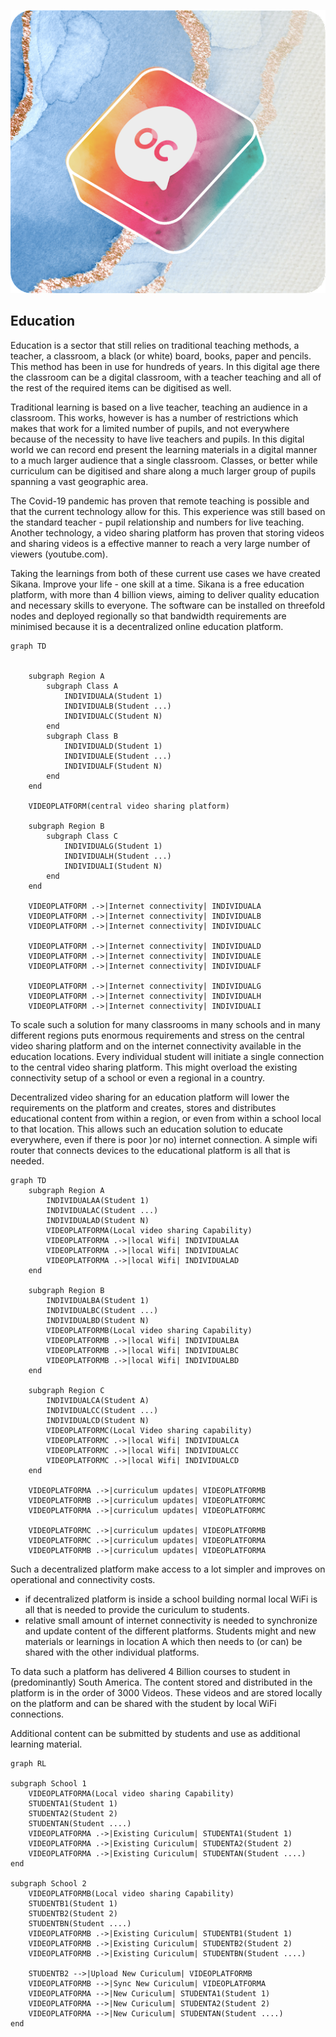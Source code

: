<div style="text-align: center;">

![education](./../img/oc.png)

</div>

## Education

Education is a sector that still relies on traditional teaching methods, a teacher, a classroom, a black (or white) board, books, paper and pencils.  This method has been in use for hundreds of years.  In this digital age there the classroom can be a digital classroom, with a teacher teaching and all of the rest of the required items can be digitised as well.

Traditional learning is based on a live teacher, teaching an audience in a classroom. This works, however is has a number of restrictions which makes that work for a limited number of pupils, and not everywhere because of the necessity to have live teachers and pupils.  In this digital world we can record end present the learning materials in a digital manner to a much larger audience that a single classroom.  Classes, or better while curriculum can be digitised and share along a much larger group of pupils spanning a vast geographic area.

The Covid-19 pandemic has proven that remote teaching is possible and that the current technology allow for this.  This experience was still based on the standard teacher - pupil relationship and numbers for live teaching.  Another technology, a video sharing platform has proven that storing videos and sharing videos is a effective manner to reach a very large number of viewers (youtube.com).

Taking the learnings from both of these current use cases we have created Sikana. Improve your life - one skill at a time. Sikana is a free education platform, with more than 4 billion views, aiming to deliver quality education and necessary skills to everyone. The software can be installed on threefold nodes and deployed regionally so that bandwidth requirements are minimised because it is a decentralized online education platform.


```mermaid
graph TD

    
    subgraph Region A
        subgraph Class A
            INDIVIDUALA(Student 1)
            INDIVIDUALB(Student ...)
            INDIVIDUALC(Student N)
        end
        subgraph Class B
            INDIVIDUALD(Student 1)
            INDIVIDUALE(Student ...)
            INDIVIDUALF(Student N)
        end
    end
    
    VIDEOPLATFORM(central video sharing platform)
    
    subgraph Region B
        subgraph Class C
            INDIVIDUALG(Student 1)
            INDIVIDUALH(Student ...)
            INDIVIDUALI(Student N)
        end
    end

    VIDEOPLATFORM .->|Internet connectivity| INDIVIDUALA
    VIDEOPLATFORM .->|Internet connectivity| INDIVIDUALB
    VIDEOPLATFORM .->|Internet connectivity| INDIVIDUALC

    VIDEOPLATFORM .->|Internet connectivity| INDIVIDUALD
    VIDEOPLATFORM .->|Internet connectivity| INDIVIDUALE
    VIDEOPLATFORM .->|Internet connectivity| INDIVIDUALF

    VIDEOPLATFORM .->|Internet connectivity| INDIVIDUALG
    VIDEOPLATFORM .->|Internet connectivity| INDIVIDUALH
    VIDEOPLATFORM .->|Internet connectivity| INDIVIDUALI
```

To scale such a solution for many classrooms in many schools and in many different regions puts enormous requirements and stress on the central video sharing platform and on the internet connectivity available in the education locations.  Every individual student will initiate a single connection to the central video sharing platform.  This might overload the existing connectivity setup of a school or even a regional in a country.

Decentralized video sharing for an education platform will lower the requirements on the platform and creates, stores and distributes educational content from within a region, or even from within a school local to that location.  This allows such an education solution to educate everywhere, even if there is poor )or no) internet connection. A simple wifi router that connects devices to the educational platform is all that is needed.


```mermaid
graph TD
    subgraph Region A
        INDIVIDUALAA(Student 1)
        INDIVIDUALAC(Student ...)
        INDIVIDUALAD(Student N)
        VIDEOPLATFORMA(Local video sharing Capability)
        VIDEOPLATFORMA .->|local Wifi| INDIVIDUALAA
        VIDEOPLATFORMA .->|local Wifi| INDIVIDUALAC
        VIDEOPLATFORMA .->|local Wifi| INDIVIDUALAD
    end

    subgraph Region B
        INDIVIDUALBA(Student 1)
        INDIVIDUALBC(Student ...)
        INDIVIDUALBD(Student N)
        VIDEOPLATFORMB(Local video sharing Capability)
        VIDEOPLATFORMB .->|local Wifi| INDIVIDUALBA
        VIDEOPLATFORMB .->|local Wifi| INDIVIDUALBC
        VIDEOPLATFORMB .->|local Wifi| INDIVIDUALBD
    end   

    subgraph Region C
        INDIVIDUALCA(Student A)
        INDIVIDUALCC(Student ...)
        INDIVIDUALCD(Student N)
        VIDEOPLATFORMC(Local Video sharing capability)
        VIDEOPLATFORMC .->|local Wifi| INDIVIDUALCA
        VIDEOPLATFORMC .->|local Wifi| INDIVIDUALCC
        VIDEOPLATFORMC .->|local Wifi| INDIVIDUALCD
    end   

    VIDEOPLATFORMA .->|curriculum updates| VIDEOPLATFORMB
    VIDEOPLATFORMB .->|curriculum updates| VIDEOPLATFORMC
    VIDEOPLATFORMA .->|curriculum updates| VIDEOPLATFORMC

    VIDEOPLATFORMC .->|curriculum updates| VIDEOPLATFORMB
    VIDEOPLATFORMC .->|curriculum updates| VIDEOPLATFORMA
    VIDEOPLATFORMB .->|curriculum updates| VIDEOPLATFORMA
```

Such a decentralized platform make access to a lot simpler and improves on operational and connectivity costs.
- if decentralized platform is inside a school building normal local WiFi is all that is needed to provide the curiculum to students. 
- relative small amount of internet connectivity is needed to synchronize and update content of the different platforms.  Students might and new materials or learnings in location A which then needs to (or can) be shared with the other individual platforms.

To data such a platform has delivered 4 Billion courses to student in (predominantly) South America.  The content stored and distributed in the platform is in the order of 3000 Videos.  These videos and are stored locally on the platform and can be shared with the student by local WiFi connections.  

Additional content can be submitted by students and use as additional learning material.

```mermaid
graph RL

subgraph School 1
    VIDEOPLATFORMA(Local video sharing Capability)
    STUDENTA1(Student 1)
    STUDENTA2(Student 2)
    STUDENTAN(Student ....)
    VIDEOPLATFORMA .->|Existing Curiculum| STUDENTA1(Student 1)
    VIDEOPLATFORMA .->|Existing Curiculum| STUDENTA2(Student 2)
    VIDEOPLATFORMA .->|Existing Curiculum| STUDENTAN(Student ....)
end

subgraph School 2
    VIDEOPLATFORMB(Local video sharing Capability)
    STUDENTB1(Student 1)
    STUDENTB2(Student 2)
    STUDENTBN(Student ....)
    VIDEOPLATFORMB .->|Existing Curiculum| STUDENTB1(Student 1)
    VIDEOPLATFORMB .->|Existing Curiculum| STUDENTB2(Student 2)
    VIDEOPLATFORMB .->|Existing Curiculum| STUDENTBN(Student ....)

    STUDENTB2 -->|Upload New Curiculum| VIDEOPLATFORMB
    VIDEOPLATFORMB -->|Sync New Curiculum| VIDEOPLATFORMA
    VIDEOPLATFORMA -->|New Curiculum| STUDENTA1(Student 1)
    VIDEOPLATFORMA -->|New Curiculum| STUDENTA2(Student 2)
    VIDEOPLATFORMA -->|New Curiculum| STUDENTAN(Student ....)
end 
```

